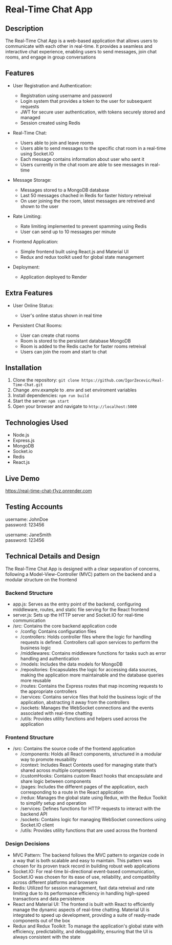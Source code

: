 # Real-Time Chat App

## Description

The Real-Time Chat App is a web-based application that allows users to communicate with each other in real-time. It provides a seamless and interactive chat experience, enabling users to send messages, join chat rooms, and engage in group conversations

## Features

- User Registration and Authentication:
  - Registration using username and password
  - Login system that provides a token to the user for subsequent requests
  - JWT for secure user authentication, with tokens securely stored and managed
  - Session created using Redis

- Real-Time Chat:
  - Users able to join and leave rooms
  - Users able to send messages to the specific chat room in a real-time using Socket.IO
  - Each message contains information about user who sent it
  - Users currently in the chat room are able to see messages in real-time

- Message Storage:
  - Messages stored to a MongoDB database
  - Last 50 messages chached in Redis for faster history retreival
  - On user joining the the room, latest messages are retreived and shown to the user

- Rate Limiting:
  - Rate limiting implemented to prevent spamming using Redis
  - User can send up to 10 messages per minute

- Frontend Application:
  - Simple frontend built using React.js and Material UI
  - Redux and redux toolkit used for global state management

- Deployment:
  - Application deployed to Render

## Extra Features

- User Online Status:
  - User's online status shown in real time

- Persistent Chat Rooms:
  - User can create chat rooms
  - Room is stored to the persistant database MongoDB
  - Room is added to the Redis cache for faster rooms retreival
  - Users can join the room and start to chat

## Installation

1. Clone the repository: `git clone https://github.com/IgorZecevic/Real-Time-Chat.git`
2. Change .env.example to .env and set enviroment variables
3. Install dependencies: `npm run build`
4. Start the server: `npm start`
5. Open your browser and navigate to `http://localhost:5000`

## Technologies Used

- Node.js
- Express.js
- MongoDB
- Socket.io
- Redis
- React.js

## Live Demo

https://real-time-chat-t1yz.onrender.com

## Testing Accounts

username: JohnDoe <br/>
password: 123456<br/>

username: JaneSmith<br/>
password: 123456<br/>

## Technical Details and Design

The Real-Time Chat App is designed with a clear separation of concerns, following a Model-View-Controller (MVC) pattern on the backend and a modular structure on the frontend

### Backend Structure

- app.js: Serves as the entry point of the backend, configuring middleware, routes, and static file serving for the React frontend
- server.js: Sets up the HTTP server and Socket.IO for real-time communication
- /src: Contains the core backend application code
  - /config: Contains configuration files
  - /controllers: Holds controller files where the logic for handling requests is defined. Controllers call upon services to perform the business logic
  - /middlewares: Contains middleware functions for tasks such as error handling and authentication
  - /models: Includes the data models for MongoDB
  - /repositories: Encapsulates the logic for accessing data sources, making the application more maintainable and the database queries more reusable
  - /routes: Contains the Express routes that map incoming requests to the appropriate controllers
  - /services: Contains service files that hold the business logic of the application, abstracting it away from the controllers
  - /sockets: Manages the WebSocket connections and the events associated with real-time chatting
  - /utils: Provides utility functions and helpers used across the application

### Frontend Structure

- /src: Contains the source code of the frontend application
  - /components: Holds all React components, structured in a modular way to promote reusability
  - /context: Includes React Contexts used for managing state that’s shared across multiple components
  - /customHooks: Contains custom React hooks that encapsulate and share logic between components
  - /pages: Includes the different pages of the application, each corresponding to a route in the React application
  - /redux: Manages the global state using Redux, with the Redux Toolkit to simplify setup and operation
  - /services: Defines functions for HTTP requests to interact with the backend API
  - /sockets: Contains logic for managing WebSocket connections using Socket.IO client
  - /utils: Provides utility functions that are used across the frontend

### Design Decisions

- MVC Pattern: The backend follows the MVC pattern to organize code in a way that is both scalable and easy to maintain. This pattern was chosen for its proven track record in building robust web applications
- Socket.IO: For real-time bi-directional event-based communication, Socket.IO was chosen for its ease of use, reliability, and compatibility across different platforms and browsers
- Redis: Utilized for session management, fast data retreival and rate limiting due to its performance efficiency in handling high-speed transactions and data persistence
- React and Material UI: The frontend is built with React to efficiently manage the dynamic aspects of real-time chatting. Material UI is integrated to speed up development, providing a suite of ready-made components out of the box
- Redux and Redux Toolkit: To manage the application's global state with efficiency, predictability, and debuggability, ensuring that the UI is always consistent with the state
